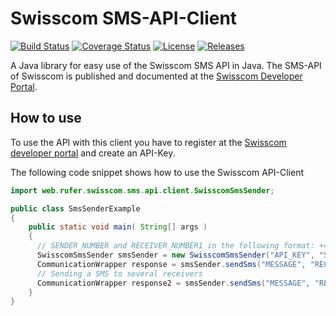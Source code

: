 # Swisscom SMS-API-Client
[![Build Status](https://travis-ci.org/rufer7/swisscom-sms-api-client.svg)](https://travis-ci.org/rufer7/swisscom-sms-api-client)
[![Coverage Status](https://coveralls.io/repos/rufer7/swisscom-sms-api-client/badge.svg?branch=master)](https://coveralls.io/r/rufer7/swisscom-sms-api-client?branch=master)
[![License](https://img.shields.io/badge/license-Apache%20License%202.0-blue.svg)](https://github.com/rufer7/swisscom-sms-api-client/blob/master/LICENSE)
[![Releases](https://img.shields.io/github/release/rufer7/swisscom-sms-api-client.svg)](https://github.com/rufer7/swisscom-sms-api-client/releases)

A Java library for easy use of the Swisscom SMS API in Java.
The SMS-API of Swisscom is published and documented at the [Swisscom Developer Portal](https://developer.swisscom.com/).


## How to use

To use the API with this client you have to register at the [Swisscom developer portal](https://developer.swisscom.com/) and create an API-Key.

The following code snippet shows how to use the Swisscom API-Client


```java
import web.rufer.swisscom.sms.api.client.SwisscomSmsSender;

public class SmsSenderExample
{
    public static void main( String[] args )
    {
      // SENDER_NUMBER and RECEIVER_NUMBER1 in the following format: +41791234567
      SwisscomSmsSender smsSender = new SwisscomSmsSender("API_KEY", "SENDER_NUMBER");
      CommunicationWrapper response = smsSender.sendSms("MESSAGE", "RECEIVER_NUMBER1");
      // Sending a SMS to several receivers
      CommunicationWrapper response2 = smsSender.sendSms("MESSAGE", "RECEIVER_NUMBER1", "RECEIVER_NUMBER2");
    }
}
```
